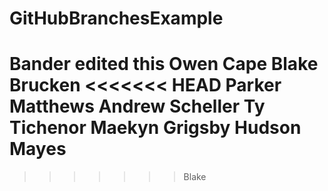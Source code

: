 # GitHubBranchesExample
Bander edited this
Owen Cape
Blake Brucken
<<<<<<< HEAD
Parker Matthews
Andrew Scheller
Ty Tichenor 
Maekyn Grigsby 
Hudson Mayes
=======
>>>>>>> Blake
